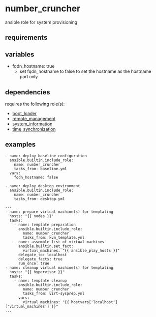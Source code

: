 # number_cruncher
ansible role for system provisioning

## requirements

## variables
- fqdn_hostname: true
  - set fqdn_hostname to false to set the hostname as the hostname part only

## dependencies
requires the following role(s):
- [boot_loader](https://github.com/chomatz/boot_loader)
- [remote_management](https://github.com/chomatz/remote_management)
- [system_information](https://github.com/chomatz/system_information)
- [time_synchronization](https://github.com/chomatz/time_synchronization)

## examples
```
- name: deploy baseline configuration
  ansible.builtin.include_role:
    name: number_cruncher
    tasks_from: baseline.yml
  vars:
    fqdn_hostname: false
```
```
- name: deploy desktop environment
  ansible.builtin.include_role:
    name: number_cruncher
    tasks_from: desktop.yml
```
```
---
- name: prepare virtual machine(s) for templating
  hosts: "{{ nodes }}"
  tasks:
    - name: template preparation
      ansible.builtin.include_role:
        name: number_cruncher
        tasks_from: kvm_template.yml
    - name: assemble list of virtual machines
      ansible.builtin.set_fact:
        virtual_machines: "{{ ansible_play_hosts }}"
      delegate_to: localhost
      delegate_facts: true
      run_once: true
- name: cleanup virtual machine(s) for templating
  hosts: "{{ hypervisor }}"
  tasks:
    - name: template cleanup
      ansible.builtin.include_role:
        name: number_cruncher
        tasks_from: virt-sysprep.yml
      vars:
        virtual_machines: "{{ hostvars['localhost']['virtual_machines'] }}"
...
```
